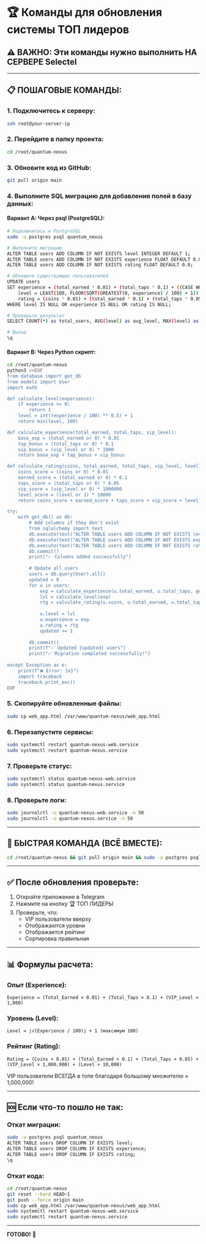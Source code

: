 # 🏆 Команды для обновления системы ТОП лидеров

## ⚠️ ВАЖНО: Эти команды нужно выполнить НА СЕРВЕРЕ Selectel

---

## 📋 ПОШАГОВЫЕ КОМАНДЫ:

### 1. Подключитесь к серверу:
```bash
ssh root@your-server-ip
```

### 2. Перейдите в папку проекта:
```bash
cd /root/quantum-nexus
```

### 3. Обновите код из GitHub:
```bash
git pull origin main
```

### 4. Выполните SQL миграцию для добавления полей в базу данных:

#### Вариант A: Через psql (PostgreSQL):
```bash
# Подключитесь к PostgreSQL
sudo -u postgres psql quantum_nexus

# Выполните миграцию
ALTER TABLE users ADD COLUMN IF NOT EXISTS level INTEGER DEFAULT 1;
ALTER TABLE users ADD COLUMN IF NOT EXISTS experience FLOAT DEFAULT 0.0;
ALTER TABLE users ADD COLUMN IF NOT EXISTS rating FLOAT DEFAULT 0.0;

# Обновите существующих пользователей
UPDATE users 
SET experience = (total_earned * 0.01) + (total_taps * 0.1) + ((CASE WHEN vip_level IS NOT NULL THEN vip_level ELSE 0 END) * 1000),
    level = LEAST(100, FLOOR(SQRT(GREATEST(0, experience) / 100) + 1)),
    rating = (coins * 0.01) + (total_earned * 0.1) + (total_taps * 0.05) + ((CASE WHEN vip_level IS NOT NULL THEN vip_level ELSE 0 END) * 1000000) + (level * 10000)
WHERE level IS NULL OR experience IS NULL OR rating IS NULL;

# Проверьте результат
SELECT COUNT(*) as total_users, AVG(level) as avg_level, MAX(level) as max_level, AVG(rating) as avg_rating, MAX(rating) as max_rating FROM users;

# Выход
\q
```

#### Вариант B: Через Python скрипт:
```bash
cd /root/quantum-nexus
python3 <<EOF
from database import get_db
from models import User
import math

def calculate_level(experience):
    if experience <= 0:
        return 1
    level = int((experience / 100) ** 0.5) + 1
    return min(level, 100)

def calculate_experience(total_earned, total_taps, vip_level):
    base_exp = (total_earned or 0) * 0.01
    tap_bonus = (total_taps or 0) * 0.1
    vip_bonus = (vip_level or 0) * 1000
    return base_exp + tap_bonus + vip_bonus

def calculate_rating(coins, total_earned, total_taps, vip_level, level):
    coins_score = (coins or 0) * 0.01
    earned_score = (total_earned or 0) * 0.1
    taps_score = (total_taps or 0) * 0.05
    vip_score = (vip_level or 0) * 1000000
    level_score = (level or 1) * 10000
    return coins_score + earned_score + taps_score + vip_score + level_score

try:
    with get_db() as db:
        # Add columns if they don't exist
        from sqlalchemy import text
        db.execute(text("ALTER TABLE users ADD COLUMN IF NOT EXISTS level INTEGER DEFAULT 1"))
        db.execute(text("ALTER TABLE users ADD COLUMN IF NOT EXISTS experience FLOAT DEFAULT 0.0"))
        db.execute(text("ALTER TABLE users ADD COLUMN IF NOT EXISTS rating FLOAT DEFAULT 0.0"))
        db.commit()
        print("✅ Columns added successfully")
        
        # Update all users
        users = db.query(User).all()
        updated = 0
        for u in users:
            exp = calculate_experience(u.total_earned, u.total_taps, getattr(u, 'vip_level', 0) or 0)
            lvl = calculate_level(exp)
            rtg = calculate_rating(u.coins, u.total_earned, u.total_taps, getattr(u, 'vip_level', 0) or 0, lvl)
            
            u.level = lvl
            u.experience = exp
            u.rating = rtg
            updated += 1
        
        db.commit()
        print(f"✅ Updated {updated} users")
        print("✅ Migration completed successfully!")
        
except Exception as e:
    print(f"❌ Error: {e}")
    import traceback
    traceback.print_exc()
EOF
```

### 5. Скопируйте обновленные файлы:
```bash
sudo cp web_app.html /var/www/quantum-nexus/web_app.html
```

### 6. Перезапустите сервисы:
```bash
sudo systemctl restart quantum-nexus-web.service
sudo systemctl restart quantum-nexus.service
```

### 7. Проверьте статус:
```bash
sudo systemctl status quantum-nexus-web.service
sudo systemctl status quantum-nexus.service
```

### 8. Проверьте логи:
```bash
sudo journalctl -u quantum-nexus-web.service -n 50
sudo journalctl -u quantum-nexus.service -n 50
```

---

## 🚀 БЫСТРАЯ КОМАНДА (ВСЁ ВМЕСТЕ):

```bash
cd /root/quantum-nexus && git pull origin main && sudo -u postgres psql quantum_nexus -c "ALTER TABLE users ADD COLUMN IF NOT EXISTS level INTEGER DEFAULT 1;" && sudo -u postgres psql quantum_nexus -c "ALTER TABLE users ADD COLUMN IF NOT EXISTS experience FLOAT DEFAULT 0.0;" && sudo -u postgres psql quantum_nexus -c "ALTER TABLE users ADD COLUMN IF NOT EXISTS rating FLOAT DEFAULT 0.0;" && sudo -u postgres psql quantum_nexus -f ADD_LEVEL_SYSTEM.sql && sudo cp web_app.html /var/www/quantum-nexus/web_app.html && sudo systemctl restart quantum-nexus-web.service && sudo systemctl restart quantum-nexus.service
```

---

## ✅ После обновления проверьте:

1. Откройте приложение в Telegram
2. Нажмите на кнопку 🏆 ТОП ЛИДЕРЫ
3. Проверьте, что:
   - VIP пользователи вверху
   - Отображаются уровни
   - Отображается рейтинг
   - Сортировка правильная

---

## 📊 Формулы расчета:

### Опыт (Experience):
```
Experience = (Total_Earned × 0.01) + (Total_Taps × 0.1) + (VIP_Level × 1,000)
```

### Уровень (Level):
```
Level = ⌊√(Experience / 100)⌋ + 1 (максимум 100)
```

### Рейтинг (Rating):
```
Rating = (Coins × 0.01) + (Total_Earned × 0.1) + (Total_Taps × 0.05) + (VIP_Level × 1,000,000) + (Level × 10,000)
```

VIP пользователи ВСЕГДА в топе благодаря большому множителю × 1,000,000!

---

## 🆘 Если что-то пошло не так:

### Откат миграции:
```bash
sudo -u postgres psql quantum_nexus
ALTER TABLE users DROP COLUMN IF EXISTS level;
ALTER TABLE users DROP COLUMN IF EXISTS experience;
ALTER TABLE users DROP COLUMN IF EXISTS rating;
\q
```

### Откат кода:
```bash
cd /root/quantum-nexus
git reset --hard HEAD~1
git push --force origin main
sudo cp web_app.html /var/www/quantum-nexus/web_app.html
sudo systemctl restart quantum-nexus-web.service
sudo systemctl restart quantum-nexus.service
```

---

**ГОТОВО!** 🎉

